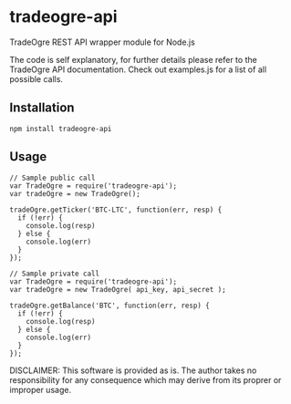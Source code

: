 # tradeogre-api
TradeOgre REST API wrapper module for Node.js

The code is self explanatory, for further details please refer to the TradeOgre API documentation.
Check out examples.js for a list of all possible calls.

## Installation
```
npm install tradeogre-api
```

## Usage
```
// Sample public call
var TradeOgre = require('tradeogre-api');
var tradeOgre = new TradeOgre();

tradeOgre.getTicker('BTC-LTC', function(err, resp) {
  if (!err) {
    console.log(resp)
  } else {
    console.log(err)
  }
});

// Sample private call
var TradeOgre = require('tradeogre-api');
var tradeOgre = new TradeOgre( api_key, api_secret );

tradeOgre.getBalance('BTC', function(err, resp) {
  if (!err) {
    console.log(resp)
  } else {
    console.log(err)
  }
});
```

DISCLAIMER: This software is provided as is. The author takes no responsibility for any consequence which may derive from its proprer or improper usage.
